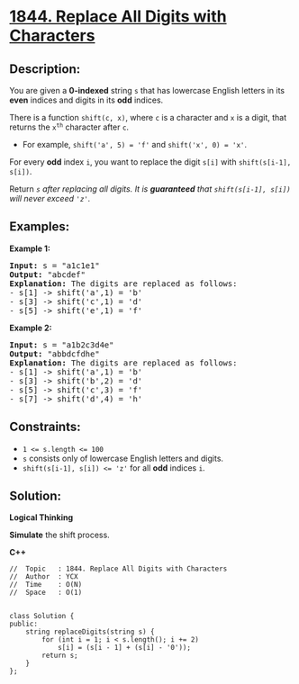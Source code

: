 # [1844. Replace All Digits with Characters](https://leetcode.com/problems/replace-all-digits-with-characters/)


## Description:

<p>You are given a <strong>0-indexed</strong> string <code>s</code> that has lowercase English letters in its <strong>even</strong> indices and digits in its <strong>odd</strong> indices.</p>

<p>There is a function <code>shift(c, x)</code>, where <code>c</code> is a character and <code>x</code> is a digit, that returns the <code>x<sup>th</sup></code> character after <code>c</code>.</p>

<ul>
    <li>For example, <code>shift('a', 5) = 'f'</code> and <code>shift('x', 0) = 'x'</code>.</li>
</ul>

<p>For every <strong>odd</strong> index <code>i</code>, you want to replace the digit <code>s[i]</code> with <code>shift(s[i-1], s[i])</code>.</p> 

<p>Return <em><code>s</code> after replacing all digits. It is <strong>guaranteed</strong> that <code>shift(s[i-1], s[i])</code> will never exceed <code>'z'</code>.</em></p>


## Examples:

<strong>Example 1:</strong>
<pre>
<strong>Input:</strong> s = "a1c1e1"
<strong>Output:</strong> "abcdef"
<strong>Explanation:</strong> The digits are replaced as follows:
- s[1] -> shift('a',1) = 'b'
- s[3] -> shift('c',1) = 'd'
- s[5] -> shift('e',1) = 'f'
</pre>

<strong>Example 2:</strong>
<pre>
<strong>Input:</strong> s = "a1b2c3d4e"
<strong>Output:</strong> "abbdcfdhe"
<strong>Explanation:</strong> The digits are replaced as follows:
- s[1] -> shift('a',1) = 'b'
- s[3] -> shift('b',2) = 'd'
- s[5] -> shift('c',3) = 'f'
- s[7] -> shift('d',4) = 'h'
</pre>


## Constraints:

<ul>
    <li><code>1 &lt;= s.length &lt;= 100</code></li>
    <li><code>s</code> consists only of lowercase English letters and digits.</li>
    <li><code>shift(s[i-1], s[i]) &lt;= 'z'</code> for all <strong>odd</strong> indices <code>i</code>.</li>
</ul>


## Solution:

<strong>Logical Thinking</strong>
<p><strong>Simulate</strong> the shift process.</p>


<strong>C++</strong>

```
//  Topic   : 1844. Replace All Digits with Characters
//  Author  : YCX
//  Time    : O(N)
//  Space   : O(1)


class Solution {
public:
    string replaceDigits(string s) {
        for (int i = 1; i < s.length(); i += 2)
            s[i] = (s[i - 1] + (s[i] - '0'));
        return s;
    }
};
```